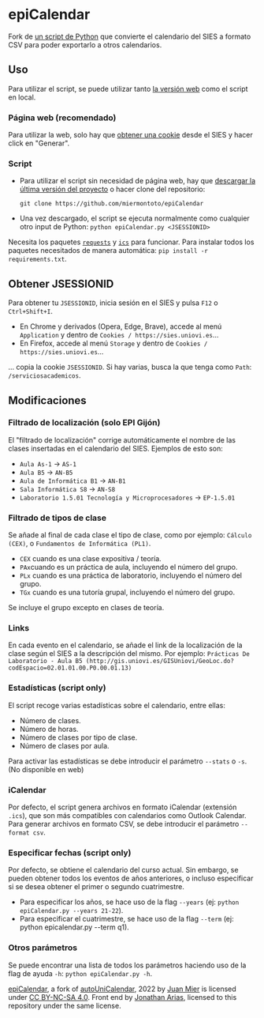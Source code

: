 # epiCalendar

Fork de [un script de Python](https://github.com/Bimo99B9/autoUniCalendar) que convierte el calendario del SIES a formato CSV para poder exportarlo a otros calendarios.

## Uso

Para utilizar el script, se puede utilizar tanto [la versión web](https://epicalendar.herokuapp.com) como el script en local.

### Página web (recomendado)

Para utilizar la web, solo hay que [obtener una cookie](https://github.com/miermontoto/epiCalendar#obtener-jsessionid) desde el SIES y hacer click en "Generar".

### Script

- Para utilizar el script sin necesidad de página web, hay que [descargar la última versión del proyecto](https://github.com/miermontoto/epiCalendar/archive/refs/heads/main.zip) o hacer clone del repositorio:

  ```git clone https://github.com/miermontoto/epiCalendar```
- Una vez descargado, el script se ejecuta normalmente como cualquier otro input de Python: `python epiCalendar.py <JSESSIONID>`

Necesita los paquetes [`requests`](https://pypi.org/project/requests/) y [`ics`](https://pypi.org/project/ics/) para funcionar.
Para instalar todos los paquetes necesitados de manera automática: `pip install -r requirements.txt`.

## Obtener JSESSIONID

Para obtener tu `JSESSIONID`, inicia sesión en el SIES y pulsa `F12` o `Ctrl+Shift+I`.

- En Chrome y derivados (Opera, Edge, Brave), accede al menú `Application` y dentro de `Cookies / https://sies.uniovi.es`...
- En Firefox, accede al menú `Storage` y dentro de `Cookies / https://sies.uniovi.es`...

... copia la cookie `JSESSIONID`. Si hay varias, busca la que tenga como `Path`: `/serviciosacademicos`.

## Modificaciones

### Filtrado de localización (solo EPI Gijón)

El "filtrado de localización" corrige automáticamente el nombre de las clases insertadas en el calendario del SIES.
Ejemplos de esto son:

- `Aula As-1` → `AS-1`
- `Aula B5` → `AN-B5`
- `Aula de Informática B1` → `AN-B1`
- `Sala Informática S8` → `AN-S8`
- `Laboratorio 1.5.01 Tecnología y Microprocesadores` → `EP-1.5.01`

### Filtrado de tipos de clase

Se añade al final de cada clase el tipo de clase, como por ejemplo: `Cálculo (CEX)`, o `Fundamentos de Informática (PL1)`.

- `CEX` cuando es una clase expositiva / teoría.
- `PAx`cuando es un práctica de aula, incluyendo el número del grupo.
- `PLx` cuando es una práctica de laboratorio, incluyendo el número del grupo.
- `TGx` cuando es una tutoría grupal, incluyendo el número del grupo.

Se incluye el grupo excepto en clases de teoría.

### Links

En cada evento en el calendario, se añade el link de la localización de la clase según el SIES a la descripción del mismo.
Por ejemplo:
`Prácticas De Laboratorio - Aula B5 (http://gis.uniovi.es/GISUniovi/GeoLoc.do?codEspacio=02.01.01.00.P0.00.01.13)`

### Estadísticas (script only)

El script recoge varias estadísticas sobre el calendario, entre ellas:

- Número de clases.
- Número de horas.
- Número de clases por tipo de clase.
- Número de clases por aula.

Para activar las estadísticas se debe introducir el parámetro `--stats` o `-s`. (No disponible en web)

### iCalendar

Por defecto, el script genera archivos en formato iCalendar (extensión `.ics`), que son más compatibles con calendarios como Outlook Calendar. Para generar archivos en formato CSV, se debe introducir el parámetro `--format csv`.

### Especificar fechas (script only)
Por defecto, se obtiene el calendario del curso actual. Sin embargo, se pueden obtener todos los eventos de años anteriores, o incluso especificar si se desea obtener el primer o segundo cuatrimestre.

- Para especificar los años, se hace uso de la flag `--years` (ej: `python epiCalendar.py --years 21-22`).
- Para especificar el cuatrimestre, se hace uso de la flag `--term` (ej: python epicalendar.py --term q1).

### Otros parámetros
Se puede encontrar una lista de todos los parámetros haciendo uso de la flag de ayuda `-h`: `python epiCalendar.py -h`.

[epiCalendar](https://github.com/miermontoto/epiCalendar), a fork of [autoUniCalendar](https://github.com/Bimo99B9/autoUniCalendar), 2022 by [Juan Mier](https://github.com/miermontoto) is licensed under [CC BY-NC-SA 4.0](http://creativecommons.org/licenses/by-nc-sa/4.0/?ref=chooser-v1). Front end by [Jonathan Arias](https://github.com/JonathanAriass), licensed to this repository under the same license.
